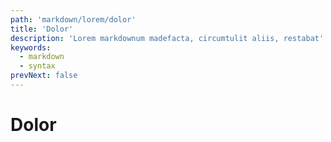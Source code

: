 ```yaml
---
path: 'markdown/lorem/dolor'
title: 'Dolor'
description: 'Lorem markdownum madefacta, circumtulit aliis, restabat'
keywords:
  - markdown
  - syntax
prevNext: false
---
```


# Dolor
